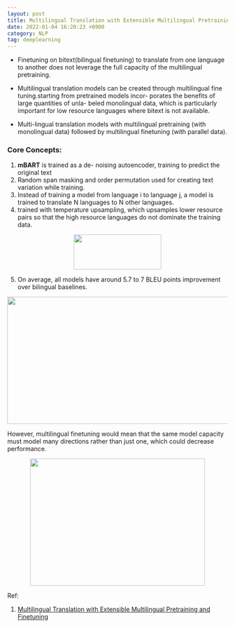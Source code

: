 ```yaml
---
layout: post
title: Multilingual Translation with Extensible Multilingual Pretraining and Finetuning
date: 2022-01-04 16:20:23 +0900
category: NLP
tag: deeplearning
---
```

* Finetuning on bitext(bilingual finetuning) to translate from
one language to another does not leverage the full
capacity of the multilingual pretraining.

* Multilingual translation models can be created through multilingual fine tuning.starting from pretrained models incor- porates the benefits of large quantities of unla- beled monolingual data, which is particularly important for low resource languages where bitext is not available.

* Multi-lingual translation models with multilingual
pretraining (with monolingual data) followed
by multilingual finetuning (with parallel data).

### Core Concepts:
1. **mBART** is trained as a de-
noising autoencoder, training to predict the original
text
2. Random span masking and order permutation used for creating text variation while training.
3. Instead of training a model
from language i to language j, a model is trained
to translate N languages to N other languages.
4. trained with temperature upsampling, which upsamples lower resource pairs so that the high resource languages do not dominate the training data.

<p align="center">
<img title="" width="200" height="80" src="https://github.com/ShihabYasin/shihabyasin.github.io/blob/gh-pages/public/img/9.png?raw=true" alt="">
</p>

5. On average, all models have around 5.7 to 7 BLEU points improvement over bilingual baselines.

<p align="center">
<img title="" width="800" height="290" src="https://github.com/ShihabYasin/shihabyasin.github.io/blob/gh-pages/public/img/10.png?raw=true" alt="">
</p>


However, multilingual finetuning would mean that the same model capacity must model many directions rather than just one, which could decrease performance.

<p align="center">
<img title="" width="400" height="290" src="https://github.com/ShihabYasin/shihabyasin.github.io/blob/gh-pages/public/img/11.png?raw=true" alt="">

</p>

Ref:
1. [Multilingual Translation with Extensible Multilingual Pretraining and Finetuning](https://arxiv.org/abs/2008.00401)

